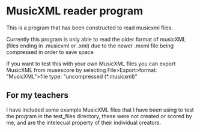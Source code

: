 # MusicXML reader program

This is a program that has been constructed to read musicxml files.

Currently this program is only able to read the older format of musicXML (files ending in .musicxml or .xml) due to the newer .mxml file being compressed in order to save space

If you want to test this with your own MusicXML files you can export MusicXML from musescore by selecting File>Export>format: "MusicXML">file type: "uncompressed (*.musicxml)"

## For my teachers
I have included some example MusicXML files that I have been using to test the program in the test_files directory, these were not created or scored by me, and are the intelecual property of their individual creators.
